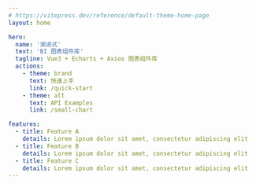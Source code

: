 ```yaml
---
# https://vitepress.dev/reference/default-theme-home-page
layout: home

hero:
  name: '渐进式'
  text: 'BI 图表组件库'
  tagline: Vue3 + Echarts + Axios 图表组件库
  actions:
    - theme: brand
      text: 快速上手
      link: /quick-start
    - theme: alt
      text: API Examples
      link: /small-chart

features:
  - title: Feature A
    details: Lorem ipsum dolor sit amet, consectetur adipiscing elit
  - title: Feature B
    details: Lorem ipsum dolor sit amet, consectetur adipiscing elit
  - title: Feature C
    details: Lorem ipsum dolor sit amet, consectetur adipiscing elit
---
```

